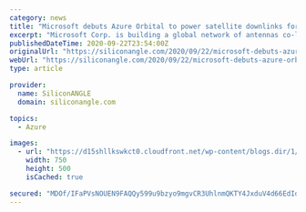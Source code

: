 ```yaml
---
category: news
title: "Microsoft debuts Azure Orbital to power satellite downlinks for space sector clients"
excerpt: "Microsoft Corp. is building a global network of antennas co-located with its cloud data centers that will enable satellite operators to download data from orbit more easily. The antennas, or ground stations,"
publishedDateTime: 2020-09-22T23:54:00Z
originalUrl: "https://siliconangle.com/2020/09/22/microsoft-debuts-azure-orbital-power-satellite-downlinks-space-sector-clients/"
webUrl: "https://siliconangle.com/2020/09/22/microsoft-debuts-azure-orbital-power-satellite-downlinks-space-sector-clients/"
type: article

provider:
  name: SiliconANGLE
  domain: siliconangle.com

topics:
  - Azure

images:
  - url: "https://d15shllkswkct0.cloudfront.net/wp-content/blogs.dir/1/files/2020/09/unsplash.jpg"
    width: 750
    height: 500
    isCached: true

secured: "MDOf/IFaPVsNOUEN9FAQQy599u9bzyo9mgvCR3UhlnmQKTY4JxduV4d66EdIdQLbLpo9wQlLv8qrcEMOUP6AApAu0Tu2JQvhDiVjzsaPFpSbC09jz+j31yo2eQqUFVNx5PPwafpItCvzxgq38JbFDf6X4qPEL9ptpb07stkAKx9v+JQarxWfqfcW0LEuCFSyfr1JDhuh4S0nOmdmxR3MMG7O6yS8jU02G/6OMTWFXAni5tEd1NioSwGGEU50sUoTWQVBSgG2VWm5IhUdU5YkScFgCQ1iCJqh+8zRv5pJ5/W9gKHm2i0iRkpS6wG3ThduIzbUnkakZyyhQWEqg7k9n4iN6VZ+RI3+w4sffj37uBg=;+1eFEYqjR5BhwHC9DNap+g=="
---
```


